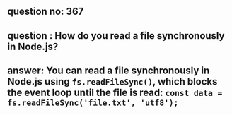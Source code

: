 
      
## question no: 367

## question : How do you read a file synchronously in Node.js?

## answer: You can read a file synchronously in Node.js using `fs.readFileSync()`, which blocks the event loop until the file is read: `const data = fs.readFileSync('file.txt', 'utf8');`
      